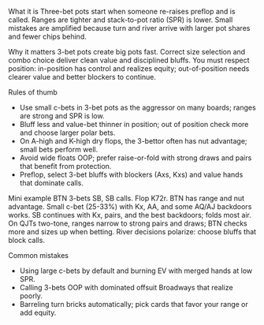 What it is
Three-bet pots start when someone re-raises preflop and is called. Ranges are tighter and stack-to-pot ratio (SPR) is lower. Small mistakes are amplified because turn and river arrive with larger pot shares and fewer chips behind.

Why it matters
3-bet pots create big pots fast. Correct size selection and combo choice deliver clean value and disciplined bluffs. You must respect position: in-position has control and realizes equity; out-of-position needs clearer value and better blockers to continue.

Rules of thumb

* Use small c-bets in 3-bet pots as the aggressor on many boards; ranges are strong and SPR is low.
* Bluff less and value-bet thinner in position; out of position check more and choose larger polar bets.
* On A-high and K-high dry flops, the 3-bettor often has nut advantage; small bets perform well.
* Avoid wide floats OOP; prefer raise-or-fold with strong draws and pairs that benefit from protection.
* Preflop, select 3-bet bluffs with blockers (Axs, Kxs) and value hands that dominate calls.

Mini example
BTN 3-bets SB, SB calls. Flop K72r. BTN has range and nut advantage. Small c-bet (25-33%) with Kx, AA, and some AQ/AJ backdoors works. SB continues with Kx, pairs, and the best backdoors; folds most air. On QJTs two-tone, ranges narrow to strong pairs and draws; BTN checks more and sizes up when betting. River decisions polarize: choose bluffs that block calls.

Common mistakes

* Using large c-bets by default and burning EV with merged hands at low SPR.
* Calling 3-bets OOP with dominated offsuit Broadways that realize poorly.
* Barreling turn bricks automatically; pick cards that favor your range or add equity.
